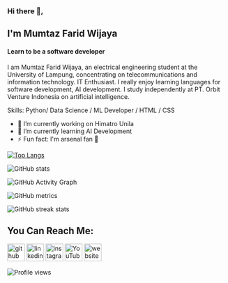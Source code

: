 ### Hi there 👋, 
## I'm Mumtaz Farid Wijaya
#### Learn to be a software developer


I am Mumtaz Farid Wijaya, an electrical engineering student at the University of Lampung, concentrating on telecommunications and information technology. IT Enthusiast. I really enjoy learning languages for software development, AI development. I study independently at PT. Orbit Venture Indonesia on artificial intelligence.

Skills: Python/ Data Science / ML Developer / HTML / CSS

- 🔭 I’m currently working on Himatro Unila 
- 🌱 I’m currently learning AI Development 
- ⚡ Fun fact: I'm arsenal fan 🤣 



[![Top Langs](https://github-readme-stats.vercel.app/api/top-langs/?username=Faridmumtazz)](https://github.com/anuraghazra/github-readme-stats)

![GitHub stats](https://github-readme-stats.vercel.app/api?username=Faridmumtazz&show_icons=true)  

![GitHub Activity Graph](https://activity-graph.herokuapp.com/graph?username=Faridmumtazz)  

![GitHub metrics](https://metrics.lecoq.io/Faridmumtazz)  

![GitHub streak stats](https://github-readme-streak-stats.herokuapp.com/?user=Faridmumtazz)  
  


## You Can Reach Me:
[<img src='https://cdn.jsdelivr.net/npm/simple-icons@3.0.1/icons/github.svg' alt='github' height='40'>](https://github.com/Faridmumtazz)  [<img src='https://cdn.jsdelivr.net/npm/simple-icons@3.0.1/icons/linkedin.svg' alt='linkedin' height='40'>](https://www.linkedin.com/in/mumtaz-farid-wijaya-67b20b1bb/)  [<img src='https://cdn.jsdelivr.net/npm/simple-icons@3.0.1/icons/instagram.svg' alt='instagram' height='40'>](https://www.instagram.com/mumtazwjy/)  [<img src='https://cdn.jsdelivr.net/npm/simple-icons@3.0.1/icons/youtube.svg' alt='YouTube' height='40'>](https://www.youtube.com/channel/UCOFwM4JS-FMEkvZ8BwhRsUQ/featured)  [<img src='https://cdn.jsdelivr.net/npm/simple-icons@3.0.1/icons/icloud.svg' alt='website' height='40'>](https://akunulis.000webhostapp.com/)


![Profile views](https://gpvc.arturio.dev/Faridmumtazz)
